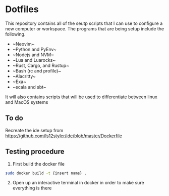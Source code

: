 # Dotfiles

This repository contains all of the seutp scripts that I can use to configure a new computer or workspace. The programs that
are being setup include the following.

- ~Neovim~
- ~Python and PyEnv~
- ~Nodejs and NVM~
- ~Lua and Luarocks~
- ~Rust, Cargo, and Rustup~
- ~Bash (rc and profile)~
- ~Alacritty~
- ~Exa~
- ~scala and sbt~

It will also contains scripts that will be used to differentiate between linux
and MacOS systems

## To do

Recreate the ide setup from https://github.com/ls12styler/ide/blob/master/Dockerfile

## Testing procedure

1. First build the docker file

```bash
sudo docker build -t {insert name} .
```

2. Open up an interactive terminal in docker in order to make sure everything is there

